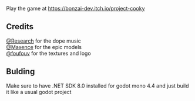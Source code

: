 Play the game at https://bonzai-dev.itch.io/project-cooky

## Credits
[@Research](https://www.youtube.com/channel/UCGa2xJPuMlI0ACQQkZCHWmA) for the dope music
<br>
[@Maxence](https://www.youtube.com/@MaxenceThePotato) for the epic models
<br>
[@foufouv](https://www.youtube.com/@foufouv/videos) for the textures and logo

## Bulding
Make sure to have .NET SDK 8.0 installed for godot mono 4.4 and just build it like a usual godot project
